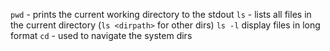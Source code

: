`pwd` - prints the current working directory to the stdout
`ls`  - lists all files in the current directory (`ls <dirpath>` for other dirs)
`ls -l` display files in long format
`cd`  - used to navigate the system dirs 
